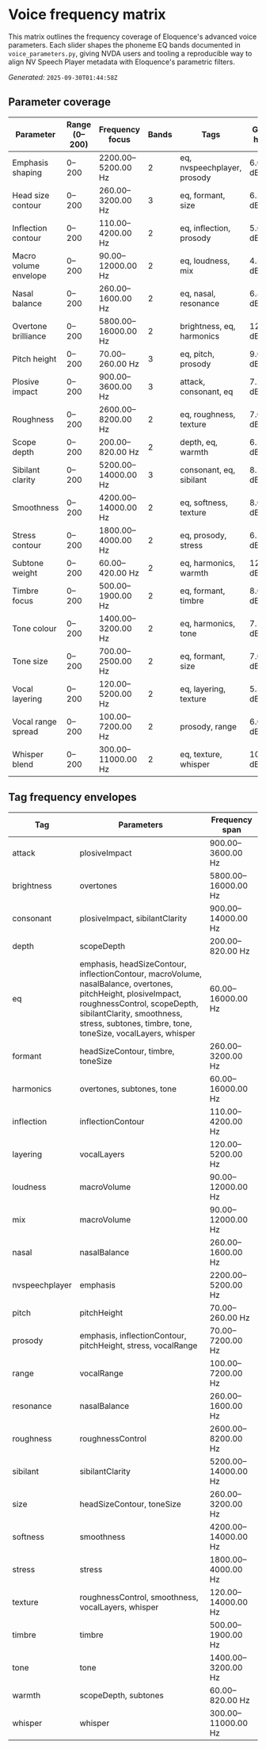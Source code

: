 # Voice frequency matrix

This matrix outlines the frequency coverage of Eloquence's advanced voice parameters. Each slider shapes the phoneme EQ bands documented in `voice_parameters.py`, giving NVDA users and tooling a reproducible way to align NV Speech Player metadata with Eloquence's parametric filters.

*Generated:* `2025-09-30T01:44:58Z`

## Parameter coverage

| Parameter | Range (0–200) | Frequency focus | Bands | Tags | Gain hint |
| --- | --- | --- | --- | --- | --- |
| Emphasis shaping | 0–200 | 2200.00–5200.00 Hz | 2 | eq, nvspeechplayer, prosody | 6.00 dB |
| Head size contour | 0–200 | 260.00–3200.00 Hz | 3 | eq, formant, size | 6.50 dB |
| Inflection contour | 0–200 | 110.00–4200.00 Hz | 2 | eq, inflection, prosody | 5.00 dB |
| Macro volume envelope | 0–200 | 90.00–12000.00 Hz | 2 | eq, loudness, mix | 4.50 dB |
| Nasal balance | 0–200 | 260.00–1600.00 Hz | 2 | eq, nasal, resonance | 6.80 dB |
| Overtone brilliance | 0–200 | 5800.00–16000.00 Hz | 2 | brightness, eq, harmonics | 12.00 dB |
| Pitch height | 0–200 | 70.00–260.00 Hz | 3 | eq, pitch, prosody | 9.00 dB |
| Plosive impact | 0–200 | 900.00–3600.00 Hz | 3 | attack, consonant, eq | 7.20 dB |
| Roughness | 0–200 | 2600.00–8200.00 Hz | 2 | eq, roughness, texture | 7.00 dB |
| Scope depth | 0–200 | 200.00–820.00 Hz | 2 | depth, eq, warmth | 6.50 dB |
| Sibilant clarity | 0–200 | 5200.00–14000.00 Hz | 3 | consonant, eq, sibilant | 8.20 dB |
| Smoothness | 0–200 | 4200.00–14000.00 Hz | 2 | eq, softness, texture | 8.00 dB |
| Stress contour | 0–200 | 1800.00–4000.00 Hz | 2 | eq, prosody, stress | 6.50 dB |
| Subtone weight | 0–200 | 60.00–420.00 Hz | 2 | eq, harmonics, warmth | 12.00 dB |
| Timbre focus | 0–200 | 500.00–1900.00 Hz | 2 | eq, formant, timbre | 8.00 dB |
| Tone colour | 0–200 | 1400.00–3200.00 Hz | 2 | eq, harmonics, tone | 7.50 dB |
| Tone size | 0–200 | 700.00–2500.00 Hz | 2 | eq, formant, size | 7.00 dB |
| Vocal layering | 0–200 | 120.00–5200.00 Hz | 2 | eq, layering, texture | 5.50 dB |
| Vocal range spread | 0–200 | 100.00–7200.00 Hz | 2 | prosody, range | 6.00 dB |
| Whisper blend | 0–200 | 300.00–11000.00 Hz | 2 | eq, texture, whisper | 10.00 dB |

## Tag frequency envelopes

| Tag | Parameters | Frequency span |
| --- | --- | --- |
| attack | plosiveImpact | 900.00–3600.00 Hz |
| brightness | overtones | 5800.00–16000.00 Hz |
| consonant | plosiveImpact, sibilantClarity | 900.00–14000.00 Hz |
| depth | scopeDepth | 200.00–820.00 Hz |
| eq | emphasis, headSizeContour, inflectionContour, macroVolume, nasalBalance, overtones, pitchHeight, plosiveImpact, roughnessControl, scopeDepth, sibilantClarity, smoothness, stress, subtones, timbre, tone, toneSize, vocalLayers, whisper | 60.00–16000.00 Hz |
| formant | headSizeContour, timbre, toneSize | 260.00–3200.00 Hz |
| harmonics | overtones, subtones, tone | 60.00–16000.00 Hz |
| inflection | inflectionContour | 110.00–4200.00 Hz |
| layering | vocalLayers | 120.00–5200.00 Hz |
| loudness | macroVolume | 90.00–12000.00 Hz |
| mix | macroVolume | 90.00–12000.00 Hz |
| nasal | nasalBalance | 260.00–1600.00 Hz |
| nvspeechplayer | emphasis | 2200.00–5200.00 Hz |
| pitch | pitchHeight | 70.00–260.00 Hz |
| prosody | emphasis, inflectionContour, pitchHeight, stress, vocalRange | 70.00–7200.00 Hz |
| range | vocalRange | 100.00–7200.00 Hz |
| resonance | nasalBalance | 260.00–1600.00 Hz |
| roughness | roughnessControl | 2600.00–8200.00 Hz |
| sibilant | sibilantClarity | 5200.00–14000.00 Hz |
| size | headSizeContour, toneSize | 260.00–3200.00 Hz |
| softness | smoothness | 4200.00–14000.00 Hz |
| stress | stress | 1800.00–4000.00 Hz |
| texture | roughnessControl, smoothness, vocalLayers, whisper | 120.00–14000.00 Hz |
| timbre | timbre | 500.00–1900.00 Hz |
| tone | tone | 1400.00–3200.00 Hz |
| warmth | scopeDepth, subtones | 60.00–820.00 Hz |
| whisper | whisper | 300.00–11000.00 Hz |

